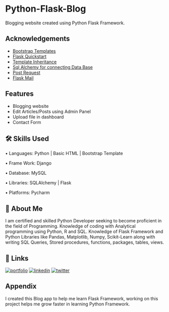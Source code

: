 
# Python-Flask-Blog

Blogging website created using Python Flask Framework.

## Acknowledgements

 - [Bootstrap Templates](https://getbootstrap.com/)
 - [Flask Quickstart](https://flask.palletsprojects.com/en/2.2.x/quickstart/)
 - [Template Inheritance](https://jinja.palletsprojects.com/en/3.1.x/templates/#template-inheritance)
 - [Sql Alchemy for connecting Data Base](https://flask-sqlalchemy.palletsprojects.com/en/3.0.x/quickstart/)
 - [Post Request](https://pythonprogramming.net/flask-get-post-requests-handling-tutorial/)
 - [Flask Mail](https://pythonhosted.org/Flask-Mail/)
 


## Features

- Blogging website
- Edit Articles/Posts using Admin Panel
- Upload file in dashboard 
- Contact Form 


## 🛠 Skills Used

•	Languages: Python | Basic HTML | Bootstrap Template

•	Frame Work:  Django

•	Database: MySQL 

•	Libraries: SQLAlchemy | Flask

•	Platforms: Pycharm 



## 🚀 About Me
I am certified and skilled Python Developer seeking to become proficient in the field of Programming. Knowledge of coding with Analytical programming using Python, R and SQL. Knowledge of Flask Framework and Python Libraries like Pandas, Matplotlib, Numpy, Scikit-Learn along with writing SQL Queries, Stored procedures, functions, packages, tables, views.


## 🔗 Links
[![portfolio](https://img.shields.io/badge/my_portfolio-000?style=for-the-badge&logo=ko-fi&logoColor=white)](https://github.com/Vickrant-Phandd/)
[![linkedin](https://img.shields.io/badge/linkedin-0A66C2?style=for-the-badge&logo=linkedin&logoColor=white)](https://www.linkedin.com/in/vickrant-phandd/)
[![twitter](https://img.shields.io/badge/twitter-1DA1F2?style=for-the-badge&logo=twitter&logoColor=white)](https://twitter.com/)


## Appendix

I created this Blog app to help me learn Flask Framework, working on this project helps me grow faster in learning Python Framework.



